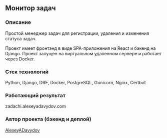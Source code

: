 ## Монитор задач

### Описание

Простой менеджер задач для регистрации, удаления и изменения статуса задач.

Проект имеет фронтэнд в виде SPA-приложения на React и бэкенд на Django. Проект запущен на виртуальном удаленном сервере и работает через Docker. 

### Стек технологий

Python, Django, DRF, Docker, PostgreSQL, Gunicorn, Nginx, Certbot

### Работающий результат

zadachi.alexeyadavydov.com

### Автор проекта (бэкенд и деплой)

[AlexeyADavydov](https://github.com/AlexeyADavydov/)